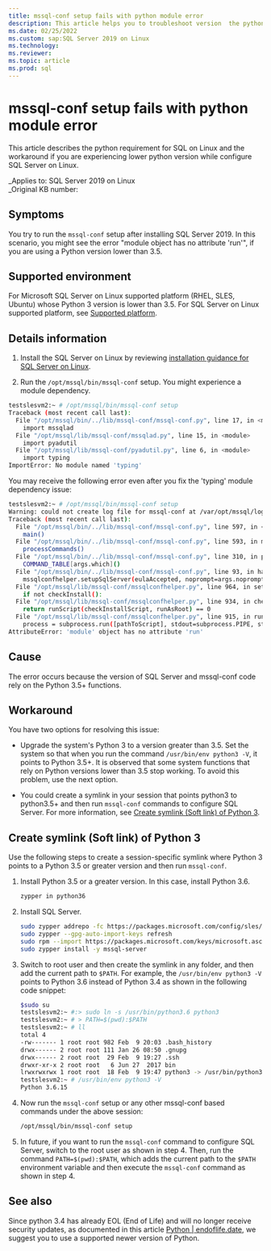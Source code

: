 ```yaml
---
title: mssql-conf setup fails with python module error
description: This article helps you to troubleshoot version  the python requirement for SQL on Linux and the workaround if you are using a lower python version while configuring SQL Server on Linux.
ms.date: 02/25/2022
ms.custom: sap:SQL Server 2019 on Linux 
ms.technology: 
ms.reviewer: 
ms.topic: article
ms.prod: sql 
---
```


# mssql-conf setup fails with python module error

This article describes the python requirement for SQL on Linux and the workaround if you are experiencing lower python version while configure SQL Server on Linux.

_Applies to: SQL Server 2019 on Linux  
_Original KB number:

## Symptoms

You try to run the `mssql-conf` setup after installing SQL Server 2019. In this scenario, you might see the error "module object has no attribute 'run'", if you are using a Python version lower than 3.5.

## Supported environment

For Microsoft SQL Server on Linux supported platform (RHEL, SLES, Ubuntu) whose Python 3 version is lower than 3.5. For SQL Server on Linux supported platform, see [Supported platform](/sql/linux/sql-server-linux-setup?view=sql-server-ver15&preserve-view=true).

## Details information

1. Install the SQL Server on Linux by reviewing [installation guidance for SQL Server on Linux](/sql/linux/sql-server-linux-setup?view=sql-server-ver15&preserve-view=true).  

1. Run the `/opt/mssql/bin/mssql-conf` setup. You might experience a module dependency.

``` bash
testslesvm2:~ # /opt/mssql/bin/mssql-conf setup
Traceback (most recent call last):
  File "/opt/mssql/bin/../lib/mssql-conf/mssql-conf.py", line 17, in <module>
    import mssqlad
  File "/opt/mssql/lib/mssql-conf/mssqlad.py", line 15, in <module>
    import pyadutil
  File "/opt/mssql/lib/mssql-conf/pyadutil.py", line 6, in <module>
    import typing
ImportError: No module named 'typing'
```

You may receive the following error even after you fix the 'typing' module dependency issue:

```bash
testslesvm2:~ # /opt/mssql/bin/mssql-conf setup
Warning: could not create log file for mssql-conf at /var/opt/mssql/log/mssql-conf/mssql-conf.log.
Traceback (most recent call last):
  File "/opt/mssql/bin/../lib/mssql-conf/mssql-conf.py", line 597, in <module>
    main()
  File "/opt/mssql/bin/../lib/mssql-conf/mssql-conf.py", line 593, in main
    processCommands()
  File "/opt/mssql/bin/../lib/mssql-conf/mssql-conf.py", line 310, in processCommands
    COMMAND_TABLE[args.which]()
  File "/opt/mssql/bin/../lib/mssql-conf/mssql-conf.py", line 93, in handleSetup
    mssqlconfhelper.setupSqlServer(eulaAccepted, noprompt=args.noprompt)
  File "/opt/mssql/lib/mssql-conf/mssqlconfhelper.py", line 964, in setupSqlServer
    if not checkInstall():
  File "/opt/mssql/lib/mssql-conf/mssqlconfhelper.py", line 934, in checkInstall
    return runScript(checkInstallScript, runAsRoot) == 0
  File "/opt/mssql/lib/mssql-conf/mssqlconfhelper.py", line 915, in runScript
    process = subprocess.run([pathToScript], stdout=subprocess.PIPE, stderr=subprocess.STDOUT)
AttributeError: 'module' object has no attribute 'run'
```

## Cause

The error occurs because the version of SQL Server and mssql-conf code rely on the Python 3.5+ functions.

## Workaround

You have two options for resolving this issue:

- Upgrade the system's Python 3 to a version greater than 3.5. Set the system so that when you run the command `/usr/bin/env python3 -V`, it points to Python 3.5+. It is observed that some system functions that rely on Python versions lower than 3.5 stop working. To avoid this problem, use the next option.

- You could create a symlink in your session that points python3 to python3.5+ and then run `mssql-conf` commands to configure SQL Server. For more information, see [Create symlink (Soft link) of Python 3](#create-symlink-soft-link-of-python-3).

## Create symlink (Soft link) of Python 3

Use the following steps to create a session-specific symlink where Python 3 points to a Python 3.5 or greater version and then run `mssql-conf`.

1. Install Python 3.5 or a greater version. In this case, install Python 3.6.

    ```bash
    zypper in python36
    ```

1. Install SQL Server.

    ```bash
    sudo zypper addrepo -fc https://packages.microsoft.com/config/sles/12/mssql-server-2019.repo
    sudo zypper --gpg-auto-import-keys refresh
    sudo rpm --import https://packages.microsoft.com/keys/microsoft.asc
    sudo zypper install -y mssql-server
    ```

1. Switch to root user and then create the symlink in any folder, and then add the current path to `$PATH`. For example, the `/usr/bin/env python3 -V` points to Python 3.6 instead of Python 3.4 as shown in the following code snippet:

    ```bash
    $sudo su
    testslesvm2:~ #:> sudo ln -s /usr/bin/python3.6 python3
    testslesvm2:~ # > PATH=$(pwd):$PATH
    testslesvm2:~ # ll
    total 4
    -rw------- 1 root root 982 Feb  9 20:03 .bash_history
    drwx------ 2 root root 111 Jan 26 08:50 .gnupg
    drwx------ 2 root root  29 Feb  9 19:27 .ssh
    drwxr-xr-x 2 root root   6 Jun 27  2017 bin
    lrwxrwxrwx 1 root root  18 Feb  9 19:47 python3 -> /usr/bin/python3.6
    testslesvm2:~ # /usr/bin/env python3 -V
    Python 3.6.15
    ```

1. Now run the `mssql-conf` setup or any other mssql-conf based commands under the above session:

     ```bash
     /opt/mssql/bin/mssql-conf setup
     ```

1. In future, if you want to run the `mssql-conf` command to configure SQL Server, switch to the root user as shown in step 4. Then, run the command `PATH=$(pwd):$PATH`, which adds the current path to the `$PATH` environment variable and then execute the `mssql-conf` command as shown in step 4.

## See also

Since python 3.4 has already EOL (End of Life) and will no longer receive security updates, as documented in this article [Python | endoflife.date](https://endoflife.date/python), we suggest you to use a supported newer version of Python.